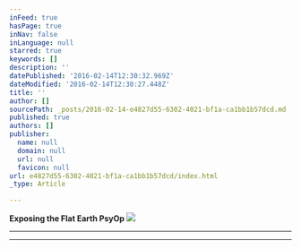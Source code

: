 ```yaml
---
inFeed: true
hasPage: true
inNav: false
inLanguage: null
starred: true
keywords: []
description: ''
datePublished: '2016-02-14T12:30:32.969Z'
dateModified: '2016-02-14T12:30:27.448Z'
title: ''
author: []
sourcePath: _posts/2016-02-14-e4827d55-6302-4021-bf1a-ca1bb1b57dcd.md
published: true
authors: []
publisher:
  name: null
  domain: null
  url: null
  favicon: null
url: e4827d55-6302-4021-bf1a-ca1bb1b57dcd/index.html
_type: Article

---
```

**Exposing the Flat Earth PsyOp**
![](https://the-grid-user-content.s3-us-west-2.amazonaws.com/d1238c2a-1598-46f5-8ba2-c883e3bb29c4.jpg)

****

****